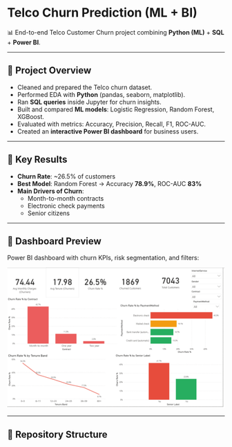 # Telco Churn Prediction (ML + BI)

📊 End-to-end Telco Customer Churn project combining **Python (ML)** + **SQL** + **Power BI**.

---

## 🔹 Project Overview
- Cleaned and prepared the Telco churn dataset.  
- Performed EDA with **Python** (pandas, seaborn, matplotlib).  
- Ran **SQL queries** inside Jupyter for churn insights.  
- Built and compared **ML models**: Logistic Regression, Random Forest, XGBoost.  
- Evaluated with metrics: Accuracy, Precision, Recall, F1, ROC-AUC.  
- Created an **interactive Power BI dashboard** for business users.

---

## 🔹 Key Results
- **Churn Rate**: ~26.5% of customers  
- **Best Model**: Random Forest → Accuracy **78.9%**, ROC-AUC **83%**  
- **Main Drivers of Churn**:  
  - Month-to-month contracts  
  - Electronic check payments  
  - Senior citizens  

---

## 🔹 Dashboard Preview
Power BI dashboard with churn KPIs, risk segmentation, and filters:

![Telco Churn Dashboard](bi/telco_churn_dashboard.png)

---

## 🔹 Repository Structure

